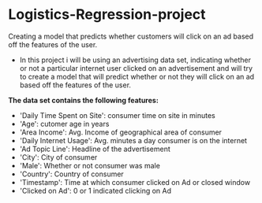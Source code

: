 # Logistics-Regression-project
Creating a model that predicts whether customers  will click on an ad based off the features of the user.
* In this project i will be using an advertising data set, indicating whether or not a particular internet user clicked on an advertisement and will try to create a model that will predict whether or not they will click on an ad based off the features of the user.

**The data set contains the following features:**

* 'Daily Time Spent on Site': consumer time on site in minutes
* 'Age': cutomer age in years
* 'Area Income': Avg. Income of geographical area of consumer
* 'Daily Internet Usage': Avg. minutes a day consumer is on the internet
* 'Ad Topic Line': Headline of the advertisement
* 'City': City of consumer
* 'Male': Whether or not consumer was male
* 'Country': Country of consumer
* 'Timestamp': Time at which consumer clicked on Ad or closed window
* 'Clicked on Ad': 0 or 1 indicated clicking on Ad
